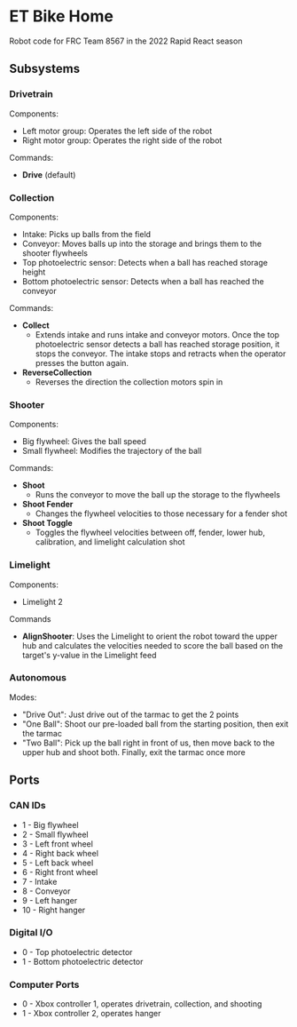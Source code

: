 # ET Bike Home
Robot code for FRC Team 8567 in the 2022 Rapid React season

## Subsystems
### Drivetrain
Components:
* Left motor group: Operates the left side of the robot
* Right motor group: Operates the right side of the robot

Commands:
* __Drive__ (default)


### Collection
Components:
* Intake: Picks up balls from the field
* Conveyor: Moves balls up into the storage and brings them to the shooter flywheels
* Top photoelectric sensor: Detects when a ball has reached storage height
* Bottom photoelectric sensor: Detects when a ball has reached the conveyor

Commands:
* __Collect__
  * Extends intake and runs intake and conveyor motors. Once the top photoelectric sensor detects a ball has reached storage position, it stops the conveyor. The intake stops and retracts when the operator presses the button again.
* __ReverseCollection__
  * Reverses the direction the collection motors spin in
  

### Shooter
Components:
* Big flywheel: Gives the ball speed
* Small flywheel: Modifies the trajectory of the ball

Commands:
* __Shoot__
  * Runs the conveyor to move the ball up the storage to the flywheels
* __Shoot Fender__
  * Changes the flywheel velocities to those necessary for a fender shot
* __Shoot Toggle__
  * Toggles the flywheel velocities between off, fender, lower hub, calibration, and limelight calculation shot


### Limelight
Components:
* Limelight 2

Commands
* __AlignShooter__: Uses the Limelight to orient the robot toward the upper hub and calculates the velocities needed to score the ball based on the target's y-value in the Limelight feed


### Autonomous
Modes:
* "Drive Out": Just drive out of the tarmac to get the 2 points
* "One Ball": Shoot our pre-loaded ball from the starting position, then exit the tarmac
* "Two Ball": Pick up the ball right in front of us, then move back to the upper hub and shoot both. Finally, exit the tarmac once more


## Ports
### CAN IDs
* 1 - Big flywheel
* 2 - Small flywheel
* 3 - Left front wheel
* 4 - Right back wheel
* 5 - Left back wheel
* 6 - Right front wheel
* 7 - Intake
* 8 - Conveyor
* 9 - Left hanger
* 10 - Right hanger

### Digital I/O
* 0 - Top photoelectric detector
* 1 - Bottom photoelectric detector

### Computer Ports
* 0 - Xbox controller 1, operates drivetrain, collection, and shooting
* 1 - Xbox controller 2, operates hanger
